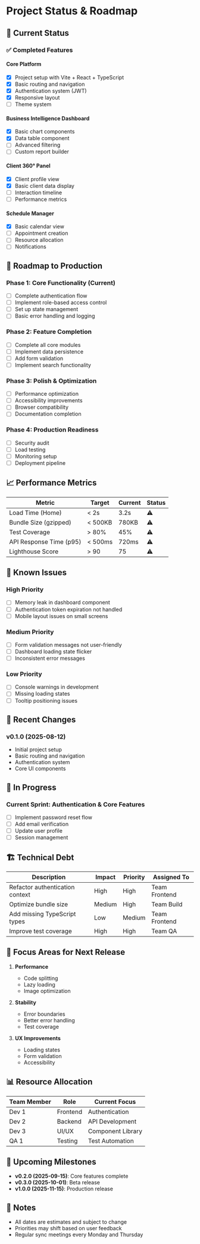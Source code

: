 # Project Status & Roadmap

## 🚦 Current Status

### ✅ Completed Features

#### Core Platform
- [x] Project setup with Vite + React + TypeScript
- [x] Basic routing and navigation
- [x] Authentication system (JWT)
- [x] Responsive layout
- [ ] Theme system

#### Business Intelligence Dashboard
- [x] Basic chart components
- [x] Data table component
- [ ] Advanced filtering
- [ ] Custom report builder

#### Client 360° Panel
- [x] Client profile view
- [x] Basic client data display
- [ ] Interaction timeline
- [ ] Performance metrics

#### Schedule Manager
- [x] Basic calendar view
- [ ] Appointment creation
- [ ] Resource allocation
- [ ] Notifications

## 🚀 Roadmap to Production

### Phase 1: Core Functionality (Current)
- [ ] Complete authentication flow
- [ ] Implement role-based access control
- [ ] Set up state management
- [ ] Basic error handling and logging

### Phase 2: Feature Completion
- [ ] Complete all core modules
- [ ] Implement data persistence
- [ ] Add form validation
- [ ] Implement search functionality

### Phase 3: Polish & Optimization
- [ ] Performance optimization
- [ ] Accessibility improvements
- [ ] Browser compatibility
- [ ] Documentation completion

### Phase 4: Production Readiness
- [ ] Security audit
- [ ] Load testing
- [ ] Monitoring setup
- [ ] Deployment pipeline

## 📈 Performance Metrics

| Metric                  | Target       | Current | Status  |
|-------------------------|--------------|---------|---------|
| Load Time (Home)       | < 2s         | 3.2s    | ⚠️      |
| Bundle Size (gzipped)  | < 500KB      | 780KB   | ⚠️      |
| Test Coverage          | > 80%        | 45%     | ⚠️      |
| API Response Time (p95)| < 500ms      | 720ms   | ⚠️      |
| Lighthouse Score       | > 90         | 75      | ⚠️      |

## 🐛 Known Issues

### High Priority
- [ ] Memory leak in dashboard component
- [ ] Authentication token expiration not handled
- [ ] Mobile layout issues on small screens

### Medium Priority
- [ ] Form validation messages not user-friendly
- [ ] Dashboard loading state flicker
- [ ] Inconsistent error messages

### Low Priority
- [ ] Console warnings in development
- [ ] Missing loading states
- [ ] Tooltip positioning issues

## 🔄 Recent Changes

### v0.1.0 (2025-08-12)
- Initial project setup
- Basic routing and navigation
- Authentication system
- Core UI components

## 🔄 In Progress

### Current Sprint: Authentication & Core Features
- [ ] Implement password reset flow
- [ ] Add email verification
- [ ] Update user profile
- [ ] Session management

## 🏗 Technical Debt

| Description | Impact | Priority | Assigned To |
|-------------|--------|----------|-------------|
| Refactor authentication context | High | High | Team Frontend |
| Optimize bundle size | Medium | High | Team Build |
| Add missing TypeScript types | Low | Medium | Team Frontend |
| Improve test coverage | High | High | Team QA |

## 🎯 Focus Areas for Next Release

1. **Performance**
   - Code splitting
   - Lazy loading
   - Image optimization

2. **Stability**
   - Error boundaries
   - Better error handling
   - Test coverage

3. **UX Improvements**
   - Loading states
   - Form validation
   - Accessibility

## 📊 Resource Allocation

| Team Member | Role | Current Focus |
|-------------|------|---------------|
| Dev 1 | Frontend | Authentication |
| Dev 2 | Backend | API Development |
| Dev 3 | UI/UX | Component Library |
| QA 1 | Testing | Test Automation |

## 📅 Upcoming Milestones

- **v0.2.0 (2025-09-15)**: Core features complete
- **v0.3.0 (2025-10-01)**: Beta release
- **v1.0.0 (2025-11-15)**: Production release

## 📝 Notes
- All dates are estimates and subject to change
- Priorities may shift based on user feedback
- Regular sync meetings every Monday and Thursday
